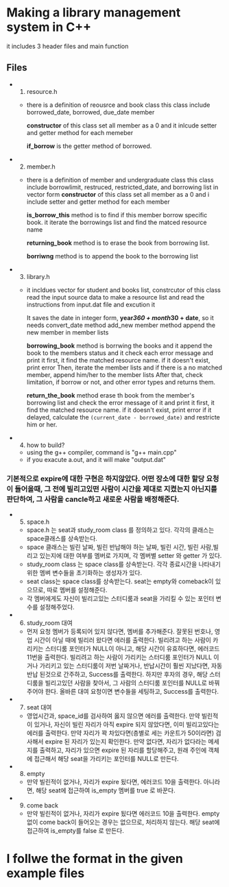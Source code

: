 # Making a library management system in C++

it includes 3 header files and main function

## Files

- 1. resource.h

  - there is a definition of reousrce and book class
    this class include borrowed_date, borrowed, due_date member

    **constructor** of this class set all member as a 0
    and it inlcude setter and getter method for each memeber

    **if_borrow** is the getter method of borrowed.

- 2. member.h

  - there is a definition of member and undergraduate class
    this class include borrowlimit, restruced, restricted_date, and borrowing list in vector form
    **constructor** of this class set all member as a 0
    and i include setter and getter method for each member

    **is_borrow_this** method is to find if this member borrow specific book.
    it iterate the borrowings list and find the matced resource name

    **returning_book** method is to erase the book from borrowing list.

    **borriwng** method is to append the book to the borrowing list

- 3. library.h

  - it incldues vector for student and books list, constrcutor of this class read the input source data to make a resource list and read the instructions from input.dat file and excution it

    It saves the date in integer form, **year*360 + month*30 + date**, so it needs convert_date method
    add_new member method append the new member in member lists

    **borrowing_book** method is borrwing the books and it append the book to the members status and it check each error message and print it
    first, it find the matched resource name. if it doesn't exist, print error
    Then, iterate the member lists and if there is a no matched member, append him/her to the member lists
    After that, check limitation, if borrow or not, and other error types and returns them.

    **return_the_book** method erase th book from the member's borrowing list and check the error message of it and print it
    first, it find the matched resource name. if it doesn't exist, print error
    if it delayed, calculate the `(current_date - borrowed_date)` and restricte him or her.

- 4. how to build?

  - using the g++ compiler, command is "g++ main.cpp"
  - if you exacute a.out, and it will make "output.dat"

### 기본적으로 expire에 대한 구현은 하지않았다. 어떤 장소에 대한 할당 요청이 들어올때, 그 전에 빌리고있떤 사람이 시간을 제대로 지켰는지 아닌지를 판단하여, 그 사람을 cancle하고 새로운 사람을 배정해준다.

- 5. space.h

  - space.h 는 seat과 study_room class 를 정의하고 있다. 각각의 클래스는 space클래스를 상속받는다.
  - space 클래스는 빌린 날짜, 빌린 반납해야 하는 날짜, 빌린 시간, 빌린 사람,빌리고 있는지에 대한 여부를 멤버로 가지며, 각 멤버별 setter 와 getter 가 있다.
  - study_room class 는 space class를 상속받는다. 각각 종료시간을 나타내기 위한 멤벼 변수들을 초기화하는 생성자가 있다.
  - seat class는 space class를 상속받는다. seat는 empty와 comeback이 있으므로, 따로 멤버를 설정해준다.
  - 각 멤버에게도 자신이 빌리고있는 스터디룸과 seat을 가리킬 수 있는 포인터 변수를 설정해주었다.

- 6. study_room 대여
  - 먼저 요청 멤버가 등록되어 있지 않다면, 멤버를 추가해준다. 잘못된 번호나, 영업 시간이 아닐 때에 빌리러 왔다면 에러를 출력한다. 빌리려고 하는 사람이 카리키는 스터디룸 포인터가 NULL이 아니고, 해당 시간이 유효하다면, 에러코드 11번을 출력한다. 빌리려고 하는 사람이 가리키는 스터디룸 포인터가 NULL 이거나 가리키고 있는 스터디룸이 저번 날짜거나, 반납시간이 훨씬 지났다면, 자동 반납 된것으로 간주하고, Success를 출력한다. 하지만 후자의 경우, 해당 스터디룸을 빌리고있던 사람을 찾아서, 그 사람의 스터디룸 포인터를 NULL로 바꿔주어야 한다. 올바른 대여 요청이면 변수들을 세팅하고, Success를 출력한다.
- 7. seat 대여
  - 영업시간과, space_id를 검사하여 옳지 않으면 에러를 출력한다. 만약 빌린적이 있거나, 자신이 빌린 자리가 아직 expire 되지 않았다면, 이미 빌리고있다는 에러를 출력한다. 만약 자리가 꽉 차있다면(층별로 세는 카운트가 50이라면) 검사해서 expire 된 자리가 있는지 확인한다. 만약 없다면, 자리가 없다라는 메세지를 출력하고, 자리가 있으면 expire 된 자리를 할당해주고, 원래 주인에 객체에 접근해서 해당 seat을 가리키는 포인터를 NULL로 만든다.
- 8. empty
  - 만약 빌린적이 없거나, 자리가 expire 됬다면, 에러코드 10을 출력한다. 아니라면, 해당 seat에 접근하여 is_empty 멤버를 true 로 바꾼다.
- 9. come back
  - 만약 빌린적이 없거나, 자리가 expire 됬다면 에러코드 10을 출력한다. empty 없이 come back이 들어오는 경우는 없으므로, 처리하지 않는다. 해당 seat에 접근하여 is_empty를 false 로 만든다.

# I follwe the format in the given example files

